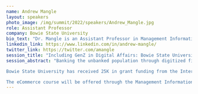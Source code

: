 ```yaml
---
name: Andrew Mangle
layout: speakers
photo_image: /img/summit/2022/speakers/Andrew_Mangle.jpg
role: Assistant Professor 
company: Bowie State University
bio_text: "Dr. Mangle is an Assistant Professor in Management Information Systems at Maryland's oldest HBCU Bowie State University."
linkedin_link: https://www.linkedin.com/in/andrew-mangle/
twitter_link: https://twitter.com/amangle
session_title: "Including GenZ in Digital Affairs: Bowie State University Share-Out"
session_abstract: "Banking the unbanked population through digitized financial inclusion may bring positive change in the lives of underprivileged populations and economies globally. What better way to prepare for such change than engaging future change makers, thought leaders and activists to be informed and equipped with the knowledge to enable a more equitable digital financial ecosystem?

Bowie State University has received 25K in grant funding from the Interledger Foundation to execute an undergraduate course with students exploring open payments technologies, digital financial systems and issues in eCommerce. BSU will also create content for the community and other institutions to help increase equitable and inclusive participation.

The eCommerce course will be offered through the Management Information Systems Department in the College of Business to students enrolled in Information Systems, Marketing, Entrepreneurship, Management, and Accounting Computer Science, Security, and Technology. Each student will be able to interact with mentors, practitioners, and open web payment advocates. The course model is a funnel from broad foundation concepts to the role of web payments to foster more efficient and equitable commerce."
---
```


